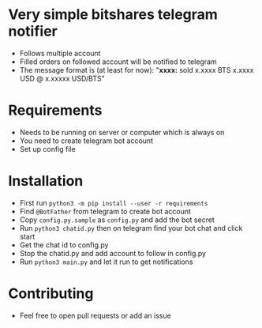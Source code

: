 # Very simple bitshares telegram notifier
- Follows multiple account 
- Filled orders on followed account will be notified to telegram
- The message format is (at least for now): "**xxxx:** sold x.xxxx BTS x.xxxx USD @ x.xxxxx USD/BTS"


# Requirements
- Needs to be running on server or computer which is always on
- You need to create telegram bot account
- Set up config file

# Installation
- First run `python3 -m pip install --user -r requirements`
- Find `@BotFather` from telegram to create bot account
- Copy `config.py.sample` as `config.py` and add the bot secret
- Run `python3 chatid.py` then on telegram find your bot chat and click start
- Get the chat id to config.py
- Stop the chatid.py and add account to follow in config.py
- Run `python3 main.py` and let it run to get notifications

# Contributing
- Feel free to open pull requests or add an issue
